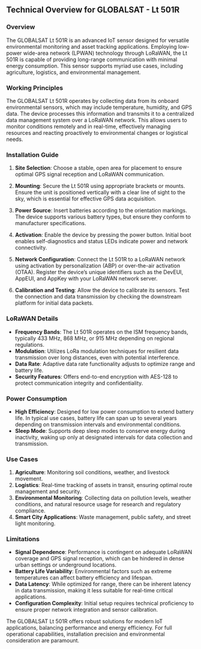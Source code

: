 ## Technical Overview for GLOBALSAT - Lt 501R

### Overview
The GLOBALSAT Lt 501R is an advanced IoT sensor designed for versatile environmental monitoring and asset tracking applications. Employing low-power wide-area network (LPWAN) technology through LoRaWAN, the Lt 501R is capable of providing long-range communication with minimal energy consumption. This sensor supports myriad use cases, including agriculture, logistics, and environmental management.

### Working Principles

The GLOBALSAT Lt 501R operates by collecting data from its onboard environmental sensors, which may include temperature, humidity, and GPS data. The device processes this information and transmits it to a centralized data management system over a LoRaWAN network. This allows users to monitor conditions remotely and in real-time, effectively managing resources and reacting proactively to environmental changes or logistical needs. 

### Installation Guide

1. **Site Selection**: Choose a stable, open area for placement to ensure optimal GPS signal reception and LoRaWAN communication.
   
2. **Mounting**: Secure the Lt 501R using appropriate brackets or mounts. Ensure the unit is positioned vertically with a clear line of sight to the sky, which is essential for effective GPS data acquisition.

3. **Power Source**: Insert batteries according to the orientation markings. The device supports various battery types, but ensure they conform to manufacturer specifications.

4. **Activation**: Enable the device by pressing the power button. Initial boot enables self-diagnostics and status LEDs indicate power and network connectivity.

5. **Network Configuration**: Connect the Lt 501R to a LoRaWAN network using activation by personalization (ABP) or over-the-air activation (OTAA). Register the device’s unique identifiers such as the DevEUI, AppEUI, and AppKey with your LoRaWAN network server.

6. **Calibration and Testing**: Allow the device to calibrate its sensors. Test the connection and data transmission by checking the downstream platform for initial data packets.

### LoRaWAN Details

- **Frequency Bands**: The Lt 501R operates on the ISM frequency bands, typically 433 MHz, 868 MHz, or 915 MHz depending on regional regulations.
- **Modulation**: Utilizes LoRa modulation techniques for resilient data transmission over long distances, even with potential interference.
- **Data Rate**: Adaptive data rate functionality adjusts to optimize range and battery life.
- **Security Features**: Offers end-to-end encryption with AES-128 to protect communication integrity and confidentiality.

### Power Consumption

- **High Efficiency**: Designed for low power consumption to extend battery life. In typical use cases, battery life can span up to several years depending on transmission intervals and environmental conditions.
- **Sleep Mode**: Supports deep sleep modes to conserve energy during inactivity, waking up only at designated intervals for data collection and transmission.

### Use Cases

1. **Agriculture**: Monitoring soil conditions, weather, and livestock movement.
2. **Logistics**: Real-time tracking of assets in transit, ensuring optimal route management and security.
3. **Environmental Monitoring**: Collecting data on pollution levels, weather conditions, and natural resource usage for research and regulatory compliance.
4. **Smart City Applications**: Waste management, public safety, and street light monitoring.

### Limitations

- **Signal Dependence**: Performance is contingent on adequate LoRaWAN coverage and GPS signal reception, which can be hindered in dense urban settings or underground locations.
- **Battery Life Variability**: Environmental factors such as extreme temperatures can affect battery efficiency and lifespan.
- **Data Latency**: While optimized for range, there can be inherent latency in data transmission, making it less suitable for real-time critical applications.
- **Configuration Complexity**: Initial setup requires technical proficiency to ensure proper network integration and sensor calibration.

The GLOBALSAT Lt 501R offers robust solutions for modern IoT applications, balancing performance and energy efficiency. For full operational capabilities, installation precision and environmental consideration are paramount.